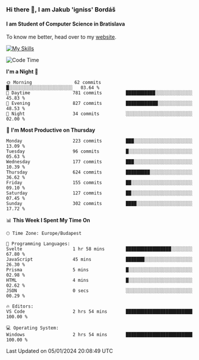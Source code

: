 ### Hi there 👋, I am Jakub 'igniss' Bordáš

#### I am Student of Computer Science in Bratislava
To know me better, head over to my [website](https://bordas.sk).

[![My Skills](https://skillicons.dev/icons?i=js,html,css,figma,svelte,java,kotlin,python,postgresql,typescript,nest,nodejs)](https://bordas.sk)


<!--START_SECTION:waka-->
![Code Time](http://img.shields.io/badge/Code%20Time-1%2C325%20hrs%2049%20mins-blue)

**I'm a Night 🦉** 

```text
🌞 Morning                62 commits          █░░░░░░░░░░░░░░░░░░░░░░░░   03.64 % 
🌆 Daytime                781 commits         ███████████░░░░░░░░░░░░░░   45.83 % 
🌃 Evening                827 commits         ████████████░░░░░░░░░░░░░   48.53 % 
🌙 Night                  34 commits          ░░░░░░░░░░░░░░░░░░░░░░░░░   02.00 % 
```
📅 **I'm Most Productive on Thursday** 

```text
Monday                   223 commits         ███░░░░░░░░░░░░░░░░░░░░░░   13.09 % 
Tuesday                  96 commits          █░░░░░░░░░░░░░░░░░░░░░░░░   05.63 % 
Wednesday                177 commits         ███░░░░░░░░░░░░░░░░░░░░░░   10.39 % 
Thursday                 624 commits         █████████░░░░░░░░░░░░░░░░   36.62 % 
Friday                   155 commits         ██░░░░░░░░░░░░░░░░░░░░░░░   09.10 % 
Saturday                 127 commits         ██░░░░░░░░░░░░░░░░░░░░░░░   07.45 % 
Sunday                   302 commits         ████░░░░░░░░░░░░░░░░░░░░░   17.72 % 
```


📊 **This Week I Spent My Time On** 

```text
🕑︎ Time Zone: Europe/Budapest

💬 Programming Languages: 
Svelte                   1 hr 58 mins        █████████████████░░░░░░░░   67.80 % 
JavaScript               45 mins             ███████░░░░░░░░░░░░░░░░░░   26.30 % 
Prisma                   5 mins              █░░░░░░░░░░░░░░░░░░░░░░░░   02.98 % 
HTML                     4 mins              █░░░░░░░░░░░░░░░░░░░░░░░░   02.62 % 
JSON                     0 secs              ░░░░░░░░░░░░░░░░░░░░░░░░░   00.29 % 

🔥 Editors: 
VS Code                  2 hrs 54 mins       █████████████████████████   100.00 % 

💻 Operating System: 
Windows                  2 hrs 54 mins       █████████████████████████   100.00 % 
```


 Last Updated on 05/01/2024 20:08:49 UTC
<!--END_SECTION:waka-->
